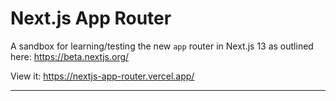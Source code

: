 # Next.js App Router

A sandbox for learning/testing the new `app` router in Next.js 13 as outlined here: <https://beta.nextjs.org/>

View it: <https://nextjs-app-router.vercel.app/>

---
